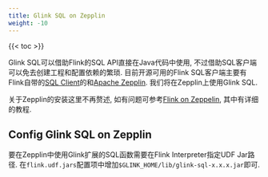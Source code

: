 ```yaml
---
title: Glink SQL on Zepplin
weight: -10
---
```


{{< toc >}}

Glink SQL可以借助Flink的SQL API直接在Java代码中使用, 不过借助SQL客户端可以免去创建工程和配置依赖的繁琐. 目前开源可用的Flink SQL客户端主要有Flink自带的[SQL Client](https://nightlies.apache.org/flink/flink-docs-master/docs/dev/table/sqlclient/)的和[Apache Zepplin](https://zeppelin.apache.org/). 我们将在Zepplin上使用Glink SQL.

关于Zepplin的安装这里不再赘述, 如有问题可参考[Flink on Zeppelin](https://www.yuque.com/jeffzhangjianfeng/gldg8w), 其中有详细的教程.

## Config Glink SQL on Zepplin

要在Zepplin中使用Glink扩展的SQL函数需要在Flink Interpreter指定UDF Jar路径. 在`flink.udf.jars`配置项中增加`$GLINK_HOME/lib/glink-sql-x.x.x.jar`即可.